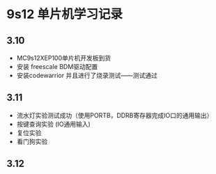 # 9s12 单片机学习记录

## 3.10

+ MC9s12XEP100单片机开发板到货
+ 安装  freescale BDM驱动配置
+ 安装codewarrior 并且进行了烧录测试——测试通过

## 3.11 

+ 流水灯实验测试成功（使用PORTB，DDRB寄存器完成IO口的通用输出）
+ 按键查询实验 (IO通用输入)
+ 复位实验
+ 看门狗实验

## 3.12
